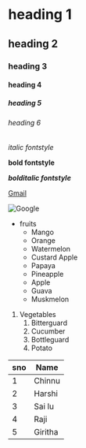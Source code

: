 # heading 1
## heading 2
### heading 3
#### heading 4
##### heading 5
###### heading 6

*italic fontstyle*

**bold fontstyle**

***bolditalic fontstyle***

[Gmail](https://www.gmail.com)

![Google](https://www.stuartcmchenry.com/wp-content/uploads/2009/04/worldcup.png)

* fruits
  * Mango
  * Orange
  * Watermelon
  * Custard Apple
  * Papaya
  * Pineapple
  * Apple
  * Guava
  * Muskmelon
 1. Vegetables
    1. Bitterguard
    2. Cucumber
    3. Bottleguard
    4. Potato

sno|Name
---|---
1|Chinnu
2|Harshi
3|Sai lu
4|Raji
5|Giritha

